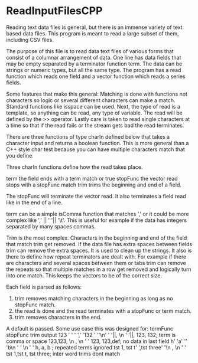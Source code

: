 # ReadInputFilesCPP

 
Reading text data files is general, but there is an immense variety of text based data files. 
This program is meant to read a large subset of them, including CSV files.

The purpose of this file is to read data text files of various forms that consist of
a columnar arrangement of data. One line has data fields that may be empty separated by a 
terminator function term. The data can be strings or numeric types, but all the same type.
The program has a read function which reads one field and a vector function which reads a series
fields.

Some features that make this general: Matching is done with functions not characters so logic 
or several different characters can make a match. Standard functions like isspace can be used. Next,
the type of read is a template, so anything can be read, any type of variable. The read will be defined
by the >> operator. Lastly care is taken to read single characters at a time so that if the read fails
or the stream gets bad the read terminates.

There are three functions of type charIn defined below  that takes a character input and returns a
boolean function.  This is more general than a C++ style char test because you can have multiple 
characters match that you define.  


Three charIn functions define how the read takes place.

term      the field ends with a term match or true
stopFunc  the vector read stops with a stopFunc match
trim      trims the beginning and end of a field.


The stopFunc will terminate the vector read.  It also terminates a field read  like in the end of 
a line.

term can be a simple isComma function that matches ',' or it could be more complex like 
',' || ' '|| '\t'.  This is useful for example if the data has integers separated by many spaces 
commas.

Trim is the most complex.  Characters in the beginning and end of the field that match trim get removed.
If the data file has extra spaces between fields trim can remove the extra spaces. It is used to 
clean up the strings.  It also is there to define how repeat terminators are dealt with. 
For example if there are characters and several spaces between them or tabs trim can remove the repeats
so that multiple matches in a row get removed and logically turn into one match. This keeps the 
vectors to be of the correct size.

Each field is parsed as follows:

1. trim removes matching characters in the beginning as long as no stopFunc
   match.
2. the read is done and the read terminates with a stopFunc or term match.
3. trim removes characters in the end.

A default is passed.
Some use case this was designed for:
							  termFunc stopFunc trim       output
 123 ' ' ' ',' '132 ' ''\n'   ' '||,    \n      ' '||,     123, 132;  term is comma or space
 123,123, \n                    ,       \n      ' '        123, 123,def; no data in last field
  h' 'a' '' 'b\n               ' '      \n      ' '        h, a, b ;    repeated terms ignored 
tst 1, tst t' ',tst three' '\n   ,      \n      ' '        tst 1,tst t, tst three; inter word trims
																					dont match
